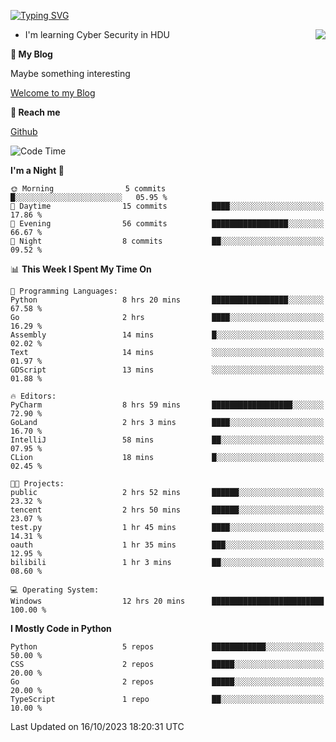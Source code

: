 [![Typing SVG](https://readme-typing-svg.herokuapp.com?font=Fira+Code&pause=1000&random=false&width=450&height=60&lines=Hello+%F0%9F%91%8B%F0%9F%8F%BB;I'm+JBNRZ)](https://git.io/typing-svg)

<a href="#">
  <img align="right" src="https://github-readme-stats.vercel.app/api?username=JBNRZ&show_icons=true&bg_color=15,f2f7fd,E0EAFC" />
</a>

- I'm learning Cyber Security in HDU

 **🌱 My Blog**

Maybe something interesting

[Welcome to my Blog](https://jbnrz.com.cn/)

 **💬 Reach me** 

[Github](https://github.com/JBNRZ)


<!--START_SECTION:waka-->
![Code Time](http://img.shields.io/badge/Code%20Time-12%20hrs%2020%20mins-blue)

**I'm a Night 🦉** 

```text
🌞 Morning                5 commits           █░░░░░░░░░░░░░░░░░░░░░░░░   05.95 % 
🌆 Daytime                15 commits          ████░░░░░░░░░░░░░░░░░░░░░   17.86 % 
🌃 Evening                56 commits          █████████████████░░░░░░░░   66.67 % 
🌙 Night                  8 commits           ██░░░░░░░░░░░░░░░░░░░░░░░   09.52 % 
```


📊 **This Week I Spent My Time On** 

```text
💬 Programming Languages: 
Python                   8 hrs 20 mins       █████████████████░░░░░░░░   67.58 % 
Go                       2 hrs               ████░░░░░░░░░░░░░░░░░░░░░   16.29 % 
Assembly                 14 mins             █░░░░░░░░░░░░░░░░░░░░░░░░   02.02 % 
Text                     14 mins             ░░░░░░░░░░░░░░░░░░░░░░░░░   01.97 % 
GDScript                 13 mins             ░░░░░░░░░░░░░░░░░░░░░░░░░   01.88 % 

🔥 Editors: 
PyCharm                  8 hrs 59 mins       ██████████████████░░░░░░░   72.90 % 
GoLand                   2 hrs 3 mins        ████░░░░░░░░░░░░░░░░░░░░░   16.70 % 
IntelliJ                 58 mins             ██░░░░░░░░░░░░░░░░░░░░░░░   07.95 % 
CLion                    18 mins             █░░░░░░░░░░░░░░░░░░░░░░░░   02.45 % 

🐱‍💻 Projects: 
public                   2 hrs 52 mins       ██████░░░░░░░░░░░░░░░░░░░   23.32 % 
tencent                  2 hrs 50 mins       ██████░░░░░░░░░░░░░░░░░░░   23.07 % 
test.py                  1 hr 45 mins        ████░░░░░░░░░░░░░░░░░░░░░   14.31 % 
oauth                    1 hr 35 mins        ███░░░░░░░░░░░░░░░░░░░░░░   12.95 % 
bilibili                 1 hr 3 mins         ██░░░░░░░░░░░░░░░░░░░░░░░   08.60 % 

💻 Operating System: 
Windows                  12 hrs 20 mins      █████████████████████████   100.00 % 
```

**I Mostly Code in Python** 

```text
Python                   5 repos             ████████████░░░░░░░░░░░░░   50.00 % 
CSS                      2 repos             █████░░░░░░░░░░░░░░░░░░░░   20.00 % 
Go                       2 repos             █████░░░░░░░░░░░░░░░░░░░░   20.00 % 
TypeScript               1 repo              ██░░░░░░░░░░░░░░░░░░░░░░░   10.00 % 
```




 Last Updated on 16/10/2023 18:20:31 UTC
<!--END_SECTION:waka-->
